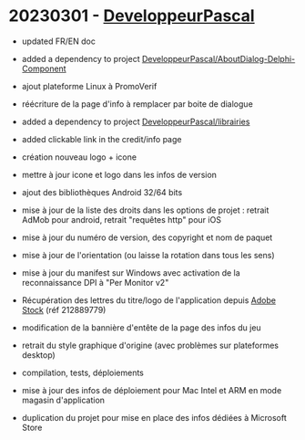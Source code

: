 # 20230301 - [DeveloppeurPascal](https://github.com/DeveloppeurPascal)

* updated FR/EN doc
* added a dependency to project [DeveloppeurPascal/AboutDialog-Delphi-Component](https://github.com/DeveloppeurPascal/AboutDialog-Delphi-Component)
* ajout plateforme Linux à PromoVerif
* réécriture de la page d'info à remplacer par boite de dialogue
* added a dependency to project [DeveloppeurPascal/librairies](https://github.com/DeveloppeurPascal/librairies)
* added clickable link in the credit/info page
* création nouveau logo + icone
* mettre à jour icone et logo dans les infos de version
* ajout des bibliothèques Android 32/64 bits
* mise à jour de la liste des droits dans les options de projet : retrait AdMob pour android, retrait "requêtes http" pour iOS
* mise à jour du numéro de version, des copyright et nom de paquet
* mise à jour de l'orientation (ou laisse la rotation dans tous les sens)
* mise à jour du manifest sur Windows avec activation de la reconnaissance DPI à "Per Monitor v2"
* Récupération des lettres du titre/logo de l'application depuis [Adobe Stock](https://vasur.fr/adobestock) (réf 212889779)
* modification de la bannière d'entête de la page des infos du jeu
* retrait du style graphique d'origine (avec problèmes sur plateformes desktop)
* compilation, tests, déploiements

* mise à jour des infos de déploiement pour Mac Intel et ARM en mode magasin d'application
* duplication du projet pour mise en place des infos dédiées à Microsoft Store
